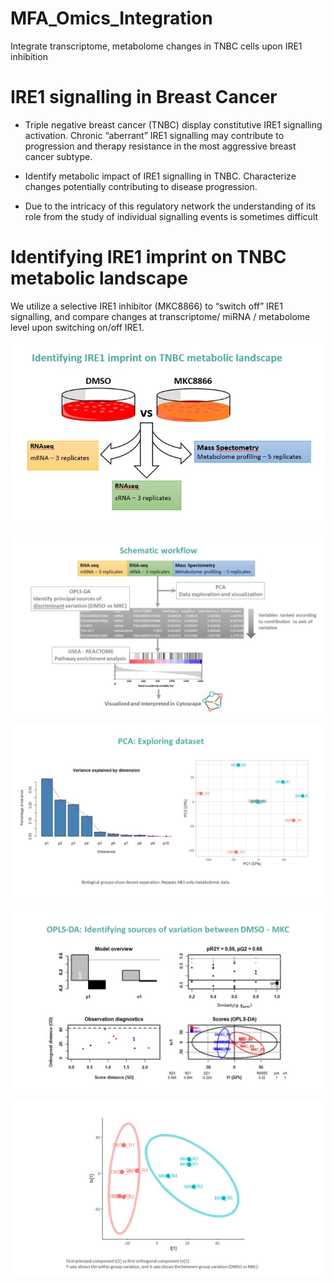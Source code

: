 # MFA_Omics_Integration
 Integrate transcriptome, metabolome changes in TNBC cells upon IRE1 inhibition

# IRE1 signalling in Breast Cancer

* Triple negative breast cancer (TNBC) display constitutive IRE1 signalling activation. Chronic “aberrant” IRE1 signalling may contribute to progression and therapy resistance in the most aggressive breast cancer subtype.

* Identify metabolic impact of IRE1 signalling in TNBC. Characterize changes potentially contributing to disease progression. 

* Due to the intricacy of this regulatory network the understanding of its role from the study of individual signalling events is sometimes difficult

# Identifying IRE1 imprint on TNBC metabolic landscape

We utilize a selective IRE1 inhibitor (MKC8866) to “switch off” IRE1 signalling, and compare changes at transcriptome/ miRNA / metabolome level upon switching on/off IRE1.

![Test Image 1](https://github.com/xaitorx/OPLS-DA_Integration/blob/master/pics/test1.jpg)

![Test Image](https://github.com/xaitorx/OPLS-DA_Integration/blob/master/pics/Slide3.jpg)

![Test Image](https://github.com/xaitorx/OPLS-DA_Integration/blob/master/pics/Slide4.jpg)

![Test Image](https://github.com/xaitorx/OPLS-DA_Integration/blob/master/pics/Slide5.jpg)

![Test Image](https://github.com/xaitorx/OPLS-DA_Integration/blob/master/pics/Slide6.jpg)
